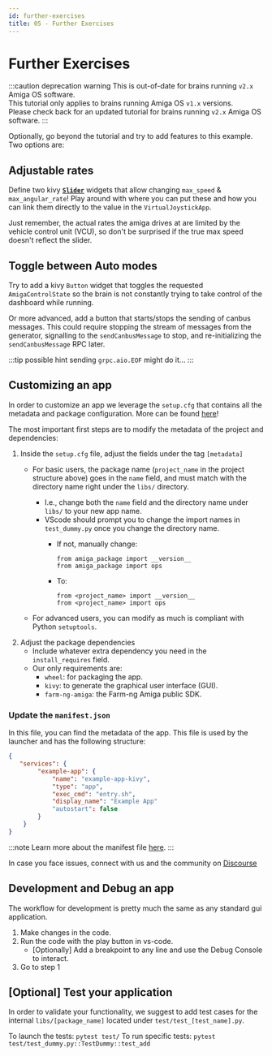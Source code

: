 ```yaml
---
id: further-exercises
title: 05 - Further Exercises
---
```

# Further Exercises

:::caution deprecation warning
This is out-of-date for brains running `v2.x` Amiga OS software.<br/>
This tutorial only applies to brains running Amiga OS `v1.x` versions.<br/>
Please check back for an updated tutorial for brains running `v2.x` Amiga OS software.
:::

Optionally, go beyond the tutorial and try to add features to this example.
Two options are:

## Adjustable rates

Define two kivy [**`Slider`**](https://kivy.org/doc/stable/api-kivy.uix.slider.html)
widgets that allow changing `max_speed` & `max_angular_rate`!
Play around with where you can put these and how you can link
them directly to the value in the `VirtualJoystickApp`.

Just remember, the actual rates the amiga drives at are limited
by the vehicle control unit (VCU), so don't be surprised if the
true max speed doesn't reflect the slider.

## Toggle between Auto modes

Try to add a kivy `Button` widget that toggles the requested
`AmigaControlState` so the brain is not constantly trying to take
control of the dashboard while running.

Or more advanced, add a button that starts/stops the sending of
canbus messages.
This could require stopping the stream of messages from the
generator, signalling to the `sendCanbusMessage` to stop, and
re-initializing the `sendCanbusMessage` RPC later.

:::tip possible hint
sending `grpc.aio.EOF` might do it...
:::

## Customizing an app

In order to customize an app we leverage the `setup.cfg` that contains all the metadata and package configuration.
More can be found [here](https://setuptools.pypa.io/en/latest/userguide/declarative_config.html)!

The most important first steps are to modify the metadata of the project and dependencies:

1. Inside the `setup.cfg` file, adjust the fields under the tag `[metadata]`
    * For basic users, the package name (`project_name` in the project structure above)
     goes in the `name` field, and must match with the directory name right under the `libs/` directory.
      * I.e., change both the `name` field and the directory name under `libs/` to your new app name.
      * VScode should prompt you to change the import
      names in `test_dummy.py` once you change the directory name.
        * If not, manually change:

            ```note
            from amiga_package import __version__
            from amiga_package import ops
            ```

        * To:

            ```note
            from <project_name> import __version__
            from <project_name> import ops
            ```

    * For advanced users, you can modify as much is compliant with Python `setuptools`.
2. Adjust the package dependencies
    * Include whatever extra dependency you need in the `install_requires` field.
    * Our only requirements are:
        * `wheel`: for packaging the app.
        * `kivy`: to generate the graphical user interface (GUI).
        * `farm-ng-amiga`: the Farm-ng Amiga public SDK.

### Update the `manifest.json`

In this file, you can find the metadata of the app. This file is used by the launcher
and has the following structure:

```json
{
   "services": {
        "example-app": {
            "name": "example-app-kivy",
            "type": "app",
            "exec_cmd": "entry.sh",
            "display_name": "Example App"
            "autostart": false
        }
    }
}
```

:::note
Learn more about the manifest file [here](/docs/brain/brain-apps-manifest).
:::

In case you face issues, connect with us and the community on [Discourse](https://discourse.farm-ng.com/c/support/5)

## Development and Debug an app

The workflow for development is pretty much the same as any standard gui application.

1. Make changes in the code.
2. Run the code with the play button in vs-code.
    * [Optionally] Add a breakpoint to any line and use the Debug Console to interact.
3. Go to step 1

## [Optional] Test your application

In order to validate your functionality, we suggest to add test cases for the internal `libs/[package_name]`
located under `test/test_[test_name].py`.

To launch the tests: `pytest test/`
To run specific tests: `pytest test/test_dummy.py::TestDummy::test_add`
